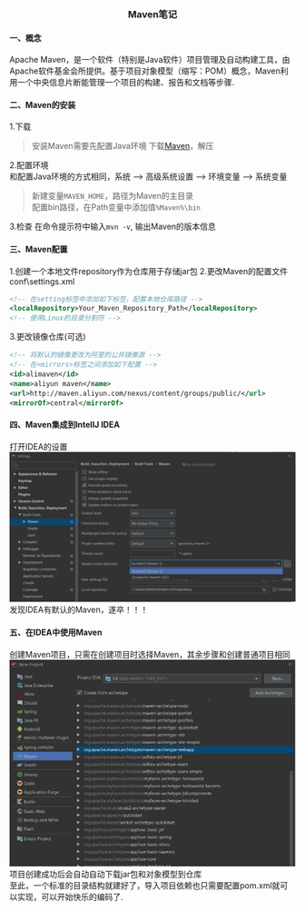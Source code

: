 ### <center>Maven笔记</center>
#### 一、概念
Apache Maven，是一个软件（特别是Java软件）项目管理及自动构建工具，由Apache软件基金会所提供。基于项目对象模型（缩写：POM）概念，Maven利用一个中央信息片断能管理一个项目的构建、报告和文档等步骤.  
#### 二、Maven的安装  
1.下载
> 安装Maven需要先配置Java环境
> 下载[Maven](https://maven.apache.org/download.cgi)，解压  

2.配置环境  
和配置Java环境的方式相同，系统 --> 高级系统设置 --> 环境变量 --> 系统变量
> 新建变量`MAVEN_HOME`，路径为Maven的主目录  
> 配置bin路径，在Path变量中添加值`%Maven%\bin`  

3.检查
在命令提示符中输入`mvn -v`, 输出Maven的版本信息

#### 三、Maven配置  
1.创建一个本地文件repository作为仓库用于存储jar包
2.更改Maven的配置文件conf\settings.xml
```xml
<!-- 在setting标签中添加如下标签，配置本地仓库路径 -->
<localRepository>Your_Maven_Repository_Path</localRepository>
<!-- 使用Linux的目录分割符 -->
```
3.更改镜像仓库(可选)
```xml
<!-- 将默认的镜像更改为阿里的公共镜像源 -->
<!-- 在<mirrors>标签之间添加如下配置 -->
<id>alimaven</id>
<name>aliyun maven</name>
<url>http://maven.aliyun.com/nexus/content/groups/public/</url>
<mirrorOf>central</mirrorOf>
```
#### 四、Maven集成到IntellJ IDEA
打开IDEA的设置
![Maven](./Images/Maven.png)
发现IDEA有默认的Maven，遂卒！！！

#### 五、在IDEA中使用Maven
创建Maven项目，只需在创建项目时选择Maven，其余步骤和创建普通项目相同
![MavenB](./Images/MavenB.png)
项目创建成功后会自动自动下载jar包和对象模型到仓库  
至此，一个标准的目录结构就建好了，导入项目依赖也只需要配置pom.xml就可以实现，可以开始快乐的编码了.
